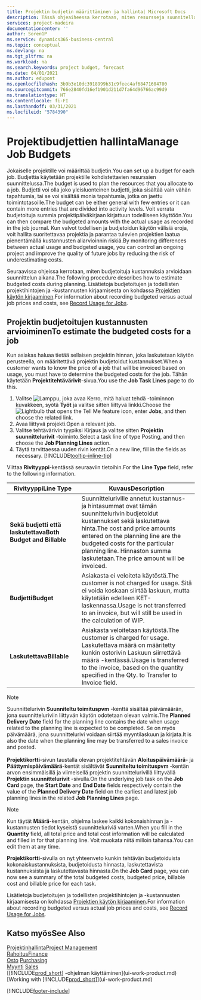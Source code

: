 ```yaml
---
title: Projektin budjetin määrittäminen ja hallinta| Microsoft Docs
description: Tässä ohjeaiheessa kerrotaan, miten resursseja suunnitellaan ja ennakoidaan sekä miten projektin kustannukset määritetään kullekin projektille.
services: project-madeira
documentationcenter: ''
author: SorenGP
ms.service: dynamics365-business-central
ms.topic: conceptual
ms.devlang: na
ms.tgt_pltfrm: na
ms.workload: na
ms.search.keywords: project budget, forecast
ms.date: 04/01/2021
ms.author: edupont
ms.openlocfilehash: 3b9b3e10dc3918999b31c9feec4af68471604700
ms.sourcegitcommit: 766e2840fd16efb901d211d7fa64d96766ac99d9
ms.translationtype: HT
ms.contentlocale: fi-FI
ms.lasthandoff: 03/31/2021
ms.locfileid: "5784390"
---
```

# <a name="manage-job-budgets"></a><span data-ttu-id="ae574-103">Projektibudjettien hallinta</span><span class="sxs-lookup"><span data-stu-id="ae574-103">Manage Job Budgets</span></span>
<span data-ttu-id="ae574-104">Jokaiselle projektille voi määrittää budjetin.</span><span class="sxs-lookup"><span data-stu-id="ae574-104">You can set up a budget for each job.</span></span> <span data-ttu-id="ae574-105">Budjettia käytetään projektille kohdistettavien resurssien suunnittelussa.</span><span class="sxs-lookup"><span data-stu-id="ae574-105">The budget is used to plan the resources that you allocate to a job.</span></span> <span data-ttu-id="ae574-106">Budjetti voi olla joko yleisluonteinen budjetti, joka sisältää vain vähän tapahtumia, tai se voi sisältää monia tapahtumia, jotka on jaettu toimintotasoille.</span><span class="sxs-lookup"><span data-stu-id="ae574-106">The budget can be either general with few entries or it can contain more entries that are divided into activity levels.</span></span> <span data-ttu-id="ae574-107">Voit verrata budjetoituja summia projektipäiväkirjaan kirjattuun todelliseen käyttöön.</span><span class="sxs-lookup"><span data-stu-id="ae574-107">You can then compare the budgeted amounts with the actual usage as recorded in the job journal.</span></span> <span data-ttu-id="ae574-108">Kun valvot todellisen ja budjetoidun käytön välisiä eroja, voit hallita suoritettavaa projektia ja parantaa tulevien projektien laatua pienentämällä kustannusten aliarvioinnin riskiä.</span><span class="sxs-lookup"><span data-stu-id="ae574-108">By monitoring differences between actual usage and budgeted usage, you can control an ongoing project and improve the quality of future jobs by reducing the risk of underestimating costs.</span></span>

<span data-ttu-id="ae574-109">Seuraavissa ohjeissa kerrotaan, miten budjetoituja kustannuksia arvioidaan suunnittelun aikana.</span><span class="sxs-lookup"><span data-stu-id="ae574-109">The following procedure describes how to estimate budgeted costs during planning.</span></span> <span data-ttu-id="ae574-110">Lisätietoja budjetoitujen ja todellisten projektihintojen ja -kustannusten kirjaamisesta on kohdassa [Projektien käytön kirjaaminen](projects-how-record-job-usage.md).</span><span class="sxs-lookup"><span data-stu-id="ae574-110">For information about recording budgeted versus actual job prices and costs, see [Record Usage for Jobs](projects-how-record-job-usage.md).</span></span>  

## <a name="to-estimate-the-budgeted-costs-for-a-job"></a><a name="JobBudgetCosts"></a> <span data-ttu-id="ae574-111">Projektin budjetoitujen kustannusten arvioiminen</span><span class="sxs-lookup"><span data-stu-id="ae574-111">To estimate the budgeted costs for a job</span></span>
<span data-ttu-id="ae574-112">Kun asiakas haluaa tietää sellaisen projektin hinnan, joka laskutetaan käytön perusteella, on määritettävä projektin budjetoidut kustannukset.</span><span class="sxs-lookup"><span data-stu-id="ae574-112">When a customer wants to know the price of a job that will be invoiced based on usage, you must have to determine the budgeted costs for the job.</span></span> <span data-ttu-id="ae574-113">Tähän käytetään **Projektitehtävärivit**-sivua.</span><span class="sxs-lookup"><span data-stu-id="ae574-113">You use the **Job Task Lines** page to do this.</span></span>

1. <span data-ttu-id="ae574-114">Valitse ![Lamppu, joka avaa Kerro, mitä haluat tehdä -toiminnon](media/ui-search/search_small.png "Kerro, mitä haluat tehdä") kuvakkeen, syötä **Työt** ja valitse sitten liittyvä linkki.</span><span class="sxs-lookup"><span data-stu-id="ae574-114">Choose the ![Lightbulb that opens the Tell Me feature](media/ui-search/search_small.png "Tell me what you want to do") icon, enter **Jobs**, and then choose the related link.</span></span>  
2. <span data-ttu-id="ae574-115">Avaa liittyvä projekti.</span><span class="sxs-lookup"><span data-stu-id="ae574-115">Open a relevant job.</span></span>
3. <span data-ttu-id="ae574-116">Valitse tehtävärivin tyypiksi Kirjaus ja valitse sitten **Projektin suunnittelurivit** -toiminto.</span><span class="sxs-lookup"><span data-stu-id="ae574-116">Select a task line of type Posting, and then choose the **Job Planning Lines** action.</span></span>
4. <span data-ttu-id="ae574-117">Täytä tarvittaessa uuden rivin kentät.</span><span class="sxs-lookup"><span data-stu-id="ae574-117">On a new line, fill in the fields as necessary.</span></span> [!INCLUDE[tooltip-inline-tip](includes/tooltip-inline-tip_md.md)]   

<span data-ttu-id="ae574-118">Viittaa **Rivityyppi**-kentässä seuraaviin tietoihin.</span><span class="sxs-lookup"><span data-stu-id="ae574-118">For the **Line Type** field, refer to the following information.</span></span>  

| <span data-ttu-id="ae574-119">Rivityyppi</span><span class="sxs-lookup"><span data-stu-id="ae574-119">Line Type</span></span> | <span data-ttu-id="ae574-120">Kuvaus</span><span class="sxs-lookup"><span data-stu-id="ae574-120">Description</span></span> |
| --- | --- |
| <span data-ttu-id="ae574-121">**Sekä budjetti että laskutettava**</span><span class="sxs-lookup"><span data-stu-id="ae574-121">**Both Budget and Billable**</span></span> |<span data-ttu-id="ae574-122">Suunnitteluriville annetut kustannus- ja hintasummat ovat tämän suunnittelurivin budjetoidut kustannukset sekä laskutettava hinta.</span><span class="sxs-lookup"><span data-stu-id="ae574-122">The cost and price amounts entered on the planning line are the budgeted costs for the particular planning line.</span></span> <span data-ttu-id="ae574-123">Hinnaston summa laskutetaan.</span><span class="sxs-lookup"><span data-stu-id="ae574-123">The price amount will be invoiced.</span></span> |
| <span data-ttu-id="ae574-124">**Budjetti**</span><span class="sxs-lookup"><span data-stu-id="ae574-124">**Budget**</span></span> |<span data-ttu-id="ae574-125">Asiakasta ei veloiteta käytöstä.</span><span class="sxs-lookup"><span data-stu-id="ae574-125">The customer is not charged for usage.</span></span> <span data-ttu-id="ae574-126">Sitä ei voida koskaan siirtää laskuun, mutta käytetään edelleen KET-laskennassa.</span><span class="sxs-lookup"><span data-stu-id="ae574-126">Usage is not transferred to an invoice, but will still be used in the calculation of WIP.</span></span> |
| <span data-ttu-id="ae574-127">**Laskutettava**</span><span class="sxs-lookup"><span data-stu-id="ae574-127">**Billable**</span></span> |<span data-ttu-id="ae574-128">Asiakasta veloitetaan käytöstä.</span><span class="sxs-lookup"><span data-stu-id="ae574-128">The customer is charged for usage.</span></span> <span data-ttu-id="ae574-129">Laskutettava määrä on määritetty kunkin ostorivin Laskuun siirrettävä määrä -kentässä.</span><span class="sxs-lookup"><span data-stu-id="ae574-129">Usage is transferred to the invoice, based on the quantity specified in the Qty. to Transfer to Invoice field.</span></span> |

> [!NOTE]  
> <span data-ttu-id="ae574-130">Suunnittelurivin **Suunniteltu toimituspvm** -kenttä sisältää päivämäärän, jona suunnitteluriviin liittyvän käytön odotetaan olevan valmis.</span><span class="sxs-lookup"><span data-stu-id="ae574-130">The **Planned Delivery Date** field for the planning line contains the date when usage related to the planning line is expected to be completed.</span></span> <span data-ttu-id="ae574-131">Se on myös päivämäärä, jona suunnittelurivi voidaan siirtää myyntilaskuun ja kirjata.</span><span class="sxs-lookup"><span data-stu-id="ae574-131">It is also the date when the planning line may be transferred to a sales invoice and posted.</span></span> <br /><br /> <span data-ttu-id="ae574-132">**Projektikortti**-sivun taustalla olevan projektitehtävän **Aloituspäivämäärä**- ja **Päättymispäivämäärä**-kentät sisältävät **Suunniteltu toimituspvm** -kentän arvon ensimmäisillä ja viimeisellä projektin suunnittelurivillä liittyvällä **Projektin suunnittelurivit** -sivulla.</span><span class="sxs-lookup"><span data-stu-id="ae574-132">On the underlying job task on the **Job Card** page, the **Start Date** and **End Date** fields respectively contain the value of the **Planned Delivery Date** field on the earliest and latest job planning lines in the related **Job Planning Lines** page.</span></span>

> [!NOTE]  
>   <span data-ttu-id="ae574-133">Kun täytät **Määrä**-kentän, ohjelma laskee kaikki kokonaishinnan ja -kustannusten tiedot kyseistä suunnitteluriviä varten.</span><span class="sxs-lookup"><span data-stu-id="ae574-133">When you fill in the **Quantity** field, all total price and total cost information will be calculated and filled in for that planning line.</span></span> <span data-ttu-id="ae574-134">Voit muokata niitä milloin tahansa.</span><span class="sxs-lookup"><span data-stu-id="ae574-134">You can edit them at any time.</span></span>

<span data-ttu-id="ae574-135">**Projektikortti**-sivulla on nyt yhteenveto kunkin tehtävän budjetoiduista kokonaiskustannuksista, budjetoidusta hinnasta, laskutettavista kustannuksista ja laskutettavasta hinnasta.</span><span class="sxs-lookup"><span data-stu-id="ae574-135">On the **Job Card** page, you can now see a summary of the total budgeted costs, budgeted price, billable cost and billable price for each task.</span></span>

<span data-ttu-id="ae574-136">Lisätietoja budjetoitujen ja todellisten projektihintojen ja -kustannusten kirjaamisesta on kohdassa [Projektien käytön kirjaaminen](projects-how-record-job-usage.md).</span><span class="sxs-lookup"><span data-stu-id="ae574-136">For information about recording budgeted versus actual job prices and costs, see [Record Usage for Jobs](projects-how-record-job-usage.md).</span></span>

## <a name="see-also"></a><span data-ttu-id="ae574-137">Katso myös</span><span class="sxs-lookup"><span data-stu-id="ae574-137">See Also</span></span>
[<span data-ttu-id="ae574-138">Projektinhallinta</span><span class="sxs-lookup"><span data-stu-id="ae574-138">Project Management</span></span>](projects-manage-projects.md)  
[<span data-ttu-id="ae574-139">Rahoitus</span><span class="sxs-lookup"><span data-stu-id="ae574-139">Finance</span></span>](finance.md)  
<span data-ttu-id="ae574-140">[Osto](purchasing-manage-purchasing.md)       </span><span class="sxs-lookup"><span data-stu-id="ae574-140">[Purchasing](purchasing-manage-purchasing.md)       </span></span>  
<span data-ttu-id="ae574-141">[Myynti](sales-manage-sales.md)    </span><span class="sxs-lookup"><span data-stu-id="ae574-141">[Sales](sales-manage-sales.md)    </span></span>  
<span data-ttu-id="ae574-142">[[!INCLUDE[prod_short](includes/prod_short.md)] -ohjelman käyttäminen](ui-work-product.md)</span><span class="sxs-lookup"><span data-stu-id="ae574-142">[Working with [!INCLUDE[prod_short](includes/prod_short.md)]](ui-work-product.md)</span></span>  


[!INCLUDE[footer-include](includes/footer-banner.md)]